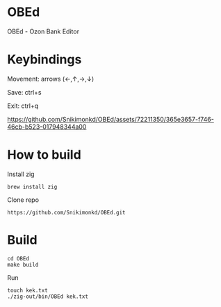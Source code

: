 # OBEd

OBEd - Ozon Bank Editor

# Keybindings

Movement: arrows (←,↑,→,↓)

Save: ctrl+s

Exit: ctrl+q

https://github.com/Snikimonkd/OBEd/assets/72211350/365e3657-f746-46cb-b523-017948344a00

# How to build

Install zig

```
brew install zig
```

Clone repo

```
https://github.com/Snikimonkd/OBEd.git
```

# Build

```
cd OBEd
make build
```

Run

```
touch kek.txt
./zig-out/bin/OBEd kek.txt
```
